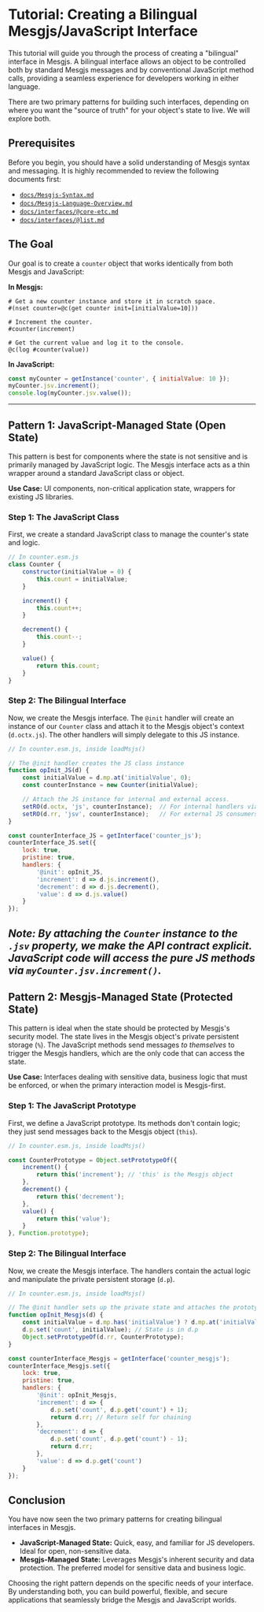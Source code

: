 # Tutorial: Creating a Bilingual Mesgjs/JavaScript Interface

This tutorial will guide you through the process of creating a "bilingual" interface in Mesgjs. A bilingual interface allows an object to be controlled both by standard Mesgjs messages and by conventional JavaScript method calls, providing a seamless experience for developers working in either language.

There are two primary patterns for building such interfaces, depending on where you want the "source of truth" for your object's state to live. We will explore both.

## Prerequisites

Before you begin, you should have a solid understanding of Mesgjs syntax and messaging. It is highly recommended to review the following documents first:

*   [`docs/Mesgjs-Syntax.md`](docs/Mesgjs-Syntax.md)
*   [`docs/Mesgjs-Language-Overview.md`](docs/Mesgjs-Language-Overview.md)
*   [`docs/interfaces/@core-etc.md`](docs/interfaces/@core-etc.md)
*   [`docs/interfaces/@list.md`](docs/interfaces/@list.md)

## The Goal

Our goal is to create a `counter` object that works identically from both Mesgjs and JavaScript:

**In Mesgjs:**

```mesgjs
# Get a new counter instance and store it in scratch space.
#(nset counter=@c(get counter init=[initialValue=10]))

# Increment the counter.
#counter(increment)

# Get the current value and log it to the console.
@c(log #counter(value))
```

**In JavaScript:**

```javascript
const myCounter = getInstance('counter', { initialValue: 10 });
myCounter.jsv.increment();
console.log(myCounter.jsv.value());
```

---

## Pattern 1: JavaScript-Managed State (Open State)

This pattern is best for components where the state is not sensitive and is primarily managed by JavaScript logic. The Mesgjs interface acts as a thin wrapper around a standard JavaScript class or object.

**Use Case:** UI components, non-critical application state, wrappers for existing JS libraries.

### Step 1: The JavaScript Class

First, we create a standard JavaScript class to manage the counter's state and logic.

```javascript
// In counter.esm.js
class Counter {
    constructor(initialValue = 0) {
        this.count = initialValue;
    }

    increment() {
        this.count++;
    }

    decrement() {
        this.count--;
    }

    value() {
        return this.count;
    }
}
```

### Step 2: The Bilingual Interface

Now, we create the Mesgjs interface. The `@init` handler will create an instance of our `Counter` class and attach it to the Mesgjs object's context (`d.octx.js`). The other handlers will simply delegate to this JS instance.

```javascript
// In counter.esm.js, inside loadMsjs()

// The @init handler creates the JS class instance
function opInit_JS(d) {
    const initialValue = d.mp.at('initialValue', 0);
    const counterInstance = new Counter(initialValue);

    // Attach the JS instance for internal and external access.
    setRO(d.octx, 'js', counterInstance);  // For internal handlers via d.js
    setRO(d.rr, 'jsv', counterInstance);   // For external JS consumers via .jsv
}

const counterInterface_JS = getInterface('counter_js');
counterInterface_JS.set({
    lock: true,
    pristine: true,
    handlers: {
        '@init': opInit_JS,
        'increment': d => d.js.increment(),
        'decrement': d => d.js.decrement(),
        'value': d => d.js.value()
    }
});
```
*Note: By attaching the `Counter` instance to the `.jsv` property, we make the API contract explicit. JavaScript code will access the pure JS methods via `myCounter.jsv.increment()`.*
---

## Pattern 2: Mesgjs-Managed State (Protected State)

This pattern is ideal when the state should be protected by Mesgjs's security model. The state lives in the Mesgjs object's private persistent storage (`%`). The JavaScript methods send messages *to themselves* to trigger the Mesgjs handlers, which are the only code that can access the state.

**Use Case:** Interfaces dealing with sensitive data, business logic that must be enforced, or when the primary interaction model is Mesgjs-first.

### Step 1: The JavaScript Prototype

First, we define a JavaScript prototype. Its methods don't contain logic; they just send messages back to the Mesgjs object (`this`).

```javascript
// In counter.esm.js, inside loadMsjs()

const CounterPrototype = Object.setPrototypeOf({
    increment() {
        return this('increment'); // 'this' is the Mesgjs object
    },
    decrement() {
        return this('decrement');
    },
    value() {
        return this('value');
    }
}, Function.prototype);
```

### Step 2: The Bilingual Interface

Now, we create the Mesgjs interface. The handlers contain the actual logic and manipulate the private persistent storage (`d.p`).

```javascript
// In counter.esm.js, inside loadMsjs()

// The @init handler sets up the private state and attaches the prototype
function opInit_Mesgjs(d) {
    const initialValue = d.mp.has('initialValue') ? d.mp.at('initialValue') : 0;
    d.p.set('count', initialValue); // State is in d.p
    Object.setPrototypeOf(d.rr, CounterPrototype);
}

const counterInterface_Mesgjs = getInterface('counter_mesgjs');
counterInterface_Mesgjs.set({
    lock: true,
    pristine: true,
    handlers: {
        '@init': opInit_Mesgjs,
        'increment': d => {
            d.p.set('count', d.p.get('count') + 1);
            return d.rr; // Return self for chaining
        },
        'decrement': d => {
            d.p.set('count', d.p.get('count') - 1);
            return d.rr;
        },
        'value': d => d.p.get('count')
    }
});
```

## Conclusion

You have now seen the two primary patterns for creating bilingual interfaces in Mesgjs.

*   **JavaScript-Managed State:** Quick, easy, and familiar for JS developers. Ideal for open, non-sensitive data.
*   **Mesgjs-Managed State:** Leverages Mesgjs's inherent security and data protection. The preferred model for sensitive data and business logic.

Choosing the right pattern depends on the specific needs of your interface. By understanding both, you can build powerful, flexible, and secure applications that seamlessly bridge the Mesgjs and JavaScript worlds.